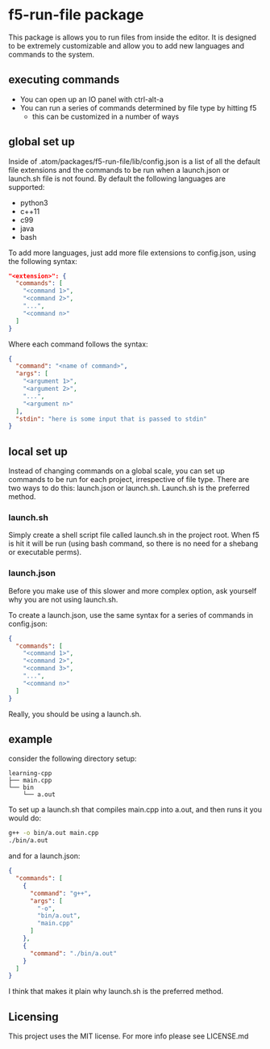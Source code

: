 # f5-run-file package
This package is allows you to run files from inside the editor. It is designed to be extremely customizable and allow you to add new languages and commands to the system.

## executing commands
* You can open up an IO panel with ctrl-alt-a
* You can run a series of commands determined by file type by hitting f5
  * this can be customized in a number of ways

## global set up
Inside of .atom/packages/f5-run-file/lib/config.json is a list of all the default file extensions and the commands to be run when a launch.json or launch.sh file is not found. By default the following languages are supported:
* python3
* c++11
* c99
* java
* bash

To add more languages, just add more file extensions to config.json, using the following syntax:

```json
"<extension>": {
  "commands": [
    "<command 1>",
    "<command 2>",
    "...",
    "<command n>"
  ]
}
```

Where each command follows the syntax:

```json
{
  "command": "<name of command>",
  "args": [
    "<argument 1>",
    "<argument 2>",
    "...",
    "<argument n>"
  ],
  "stdin": "here is some input that is passed to stdin"
}
```

## local set up
Instead of changing commands on a global scale, you can set up commands to be run for each project, irrespective of file type. There are two ways to do this: launch.json or launch.sh. Launch.sh is the preferred method.

### launch.sh
Simply create a shell script file called launch.sh in the project root. When f5 is hit it will be run (using bash command, so there is no need for a shebang or executable perms).

### launch.json
Before you make use of this slower and more complex option, ask yourself why you are not using launch.sh.

To create a launch.json, use the same syntax for a series of commands in config.json:

```json
{
  "commands": [
    "<command 1>",
    "<command 2>",
    "<command 3>",
    "...",
    "<command n>"
  ]
}
```
Really, you should be using a launch.sh.


## example
consider the following directory setup:
```
learning-cpp
├── main.cpp
└── bin
    └── a.out
```
To set up a launch.sh that compiles main.cpp into a.out, and then runs it you would do:
```bash
g++ -o bin/a.out main.cpp
./bin/a.out
```

and for a launch.json:

```json
{
  "commands": [
    {
      "command": "g++",
      "args": [
        "-o",
        "bin/a.out",
        "main.cpp"
      ]
    },
    {
      "command": "./bin/a.out"
    }
  ]
}
```

I think that makes it plain why launch.sh is the preferred method.

## Licensing
This project uses the MIT license. For more info please see LICENSE.md
